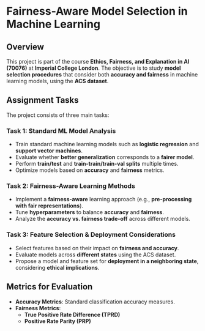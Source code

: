 # **Fairness-Aware Model Selection in Machine Learning**  

## **Overview**  
This project is part of the course **Ethics, Fairness, and Explanation in AI (70076)** at **Imperial College London**. The objective is to study **model selection procedures** that consider both **accuracy and fairness** in machine learning models, using the **ACS dataset**.  

## **Assignment Tasks**  
The project consists of three main tasks:  

### **Task 1: Standard ML Model Analysis**  
- Train standard machine learning models such as **logistic regression** and **support vector machines**.  
- Evaluate whether **better generalization** corresponds to a **fairer model**.  
- Perform **train/test** and **train-train/train-val splits** multiple times.  
- Optimize models based on **accuracy** and **fairness** metrics.  

### **Task 2: Fairness-Aware Learning Methods**  
- Implement a **fairness-aware** learning approach (e.g., **pre-processing with fair representations**).  
- Tune **hyperparameters** to balance **accuracy** and **fairness**.  
- Analyze the **accuracy vs. fairness trade-off** across different models.  

### **Task 3: Feature Selection & Deployment Considerations**  
- Select features based on their impact on **fairness and accuracy**.  
- Evaluate models across **different states** using the ACS dataset.  
- Propose a model and feature set for **deployment in a neighboring state**, considering **ethical implications**.  

## **Metrics for Evaluation**  
- **Accuracy Metrics**: Standard classification accuracy measures.  
- **Fairness Metrics**:  
  - **True Positive Rate Difference (TPRD)**  
  - **Positive Rate Parity (PRP)**  


